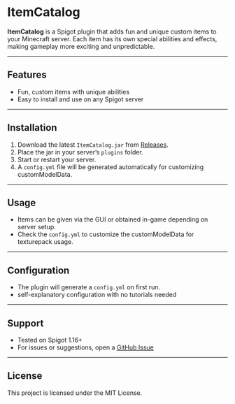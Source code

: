 # ItemCatalog

**ItemCatalog** is a Spigot plugin that adds fun and unique custom items to your Minecraft server. Each item has its own special abilities and effects, making gameplay more exciting and unpredictable.  

---

## Features

- Fun, custom items with unique abilities  
- Easy to install and use on any Spigot server  

---

## Installation

1. Download the latest `ItemCatalog.jar` from [Releases](https://github.com/Realgotqkura/ItemCatalog/releases).  
2. Place the jar in your server’s `plugins` folder.  
3. Start or restart your server.  
4. A `config.yml` file will be generated automatically for customizing customModelData.  

---

## Usage

- Items can be given via the GUI or obtained in-game depending on server setup.  
- Check the `config.yml` to customize the customModelData for texturepack usage.  

---

## Configuration

- The plugin will generate a `config.yml` on first run.
- self-explanatory configuration with no tutorials needed

---

## Support

- Tested on Spigot 1.16+  
- For issues or suggestions, open a [GitHub Issue](https://github.com/Realgotqkura/ItemCatalog/issues)  

---

## License

This project is licensed under the MIT License.
